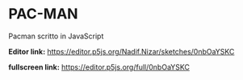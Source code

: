 # PAC-MAN
Pacman scritto in JavaScript

**Editor link:** https://editor.p5js.org/Nadif.Nizar/sketches/0nbOaYSKC

**fullscreen link:** https://editor.p5js.org/full/0nbOaYSKC

